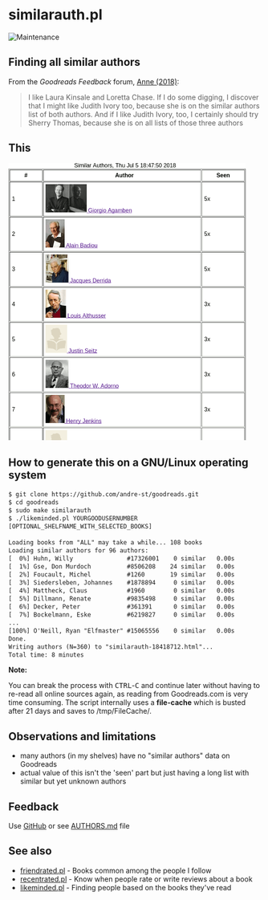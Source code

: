 # similarauth.pl

![Maintenance](https://img.shields.io/maintenance/yes/2018.svg)


## Finding all similar authors

From the _Goodreads Feedback_ forum, 
[Anne (2018)](https://www.goodreads.com/topic/show/19438988-finding-similar-authors):
> I like Laura Kinsale and Loretta Chase. If I do some digging, I discover that
> I might like Judith Ivory too, because she is on the similar authors list of
> both authors. And if I like Judith Ivory, too, I certainly should try Sherry
> Thomas, because she is on all lists of those three authors



## This

![Screenshot](similarauth.png?raw=true "Screenshot")



## How to generate this on a GNU/Linux operating system

```
$ git clone https://github.com/andre-st/goodreads.git
$ cd goodreads
$ sudo make similarauth
$ ./likeminded.pl YOURGOODUSERNUMBER [OPTIONAL_SHELFNAME_WITH_SELECTED_BOOKS]

Loading books from "ALL" may take a while... 108 books
Loading similar authors for 96 authors:
[  0%] Huhn, Willy               #17326001	  0 similar	  0.00s
[  1%] Gse, Don Murdoch          #8506208	 24 similar	  0.00s
[  2%] Foucault, Michel          #1260		 19 similar	  0.00s
[  3%] Siedersleben, Johannes    #1878894	  0 similar	  0.00s
[  4%] Mattheck, Claus           #1960		  0 similar	  0.00s
[  5%] Dillmann, Renate          #9835498	  0 similar	  0.00s
[  6%] Decker, Peter             #361391	  0 similar	  0.00s
[  7%] Bockelmann, Eske          #6219827	  0 similar	  0.00s
...
[100%] O'Neill, Ryan "Elfmaster" #15065556	  0 similar	  0.00s
Done.
Writing authors (N=360) to "similarauth-18418712.html"...
Total time: 8 minutes
```


**Note:**

You can break the process with <kbd>CTRL</kbd>-<kbd>C</kbd> and continue later without having to re-read all
online sources again, as reading from Goodreads.com is very time consuming.
The script internally uses a **file-cache** which is busted after 21 days
and saves to /tmp/FileCache/.



## Observations and limitations

- many authors (in my shelves) have no "similar authors" data on Goodreads
- actual value of this isn't the 'seen' part but just having a long list with similar but yet unknown authors



## Feedback

Use [GitHub](https://github.com/andre-st/goodreads/issues) or see [AUTHORS.md](AUTHORS.md) file


## See also

- [friendrated.pl](friendrated.md) - Books common among the people I follow
- [recentrated.pl](recentrated.md) - Know when people rate or write reviews about a book
- [likeminded.pl](likeminded.md)   - Finding people based on the books they've read 


